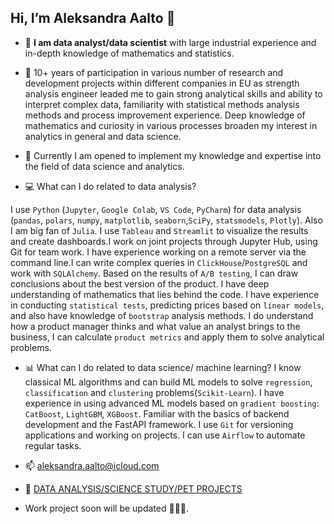 ## Hi, I’m Aleksandra Aalto 👋 

- 🔭  **I am data analyst/data scientist** with large industrial experience and in-depth knowledge of mathematics and statistics.

- 🥅 10+ years of participation in various number of research and development projects within different companies in EU 
as strength analysis engineer leaded me to gain strong analytical skills and ability to interpret complex data,
familiarity with statistical methods analysis methods and process improvement experience.
Deep knowledge of mathematics and curiosity in various processes broaden my interest in analytics in general and data science.

- 🌱 Currently I am opened to implement my knowledge and expertise into the field of data science and analytics.

- 💻 What can I do related to data analysis?
  
I use `Python` (`Jupyter`, `Google Colab`, `VS Code`, `PyCharm`) for data analysis (`pandas`, `polars`, `numpy`, `matplotlib`, `seaborn`,`SciPy`, `statsmodels`, `Plotly`). Also I am big fan of `Julia`. I use `Tableau` and `Streamlit` to visualize the results and create dashboards.I work on joint projects through Jupyter Hub, using Git for team work. I have experience working on a remote server via the command line.I can write complex queries in `ClickHouse`/`PostgreSQL` and work with `SQLAlchemy`. Based on the results of `A/B testing`, I can draw conclusions about the best version of the product. I have deep understanding of mathematics that lies behind the code. I have experience in conducting `statistical tests`, predicting prices based on `linear models`, and also have knowledge of `bootstrap` analysis methods.
I do understand how a product manager thinks and what value an analyst brings to the business, I can calculate `product metrics` and apply them to solve analytical problems.

- 📊 What can I do related to data science/ machine learning?
I know classical ML algorithms and can build ML models to solve `regression`, `classification` and `clustering` problems(`Scikit-Learn`). I have experience in using advanced ML models based on `gradient boosting`: `CatBoost`, `LightGBM`, `XGBoost`. Familiar with the basics of backend development and the FastAPI framework.
I use `Git` for versioning applications and working on projects. I can use `Airflow` to automate regular tasks.
  

- 📫 aleksandra.aalto@icloud.com
  
- 💎 [DATA ANALYSIS/SCIENCE STUDY/PET PROJECTS](https://github.com/evkis/data_analysis_science_pet/tree/main)

- Work project soon will be updated 👩🏻‍🔬.
